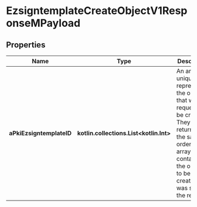 
# EzsigntemplateCreateObjectV1ResponseMPayload

## Properties
Name | Type | Description | Notes
------------ | ------------- | ------------- | -------------
**aPkiEzsigntemplateID** | **kotlin.collections.List&lt;kotlin.Int&gt;** | An array of unique IDs representing the object that were requested to be created.  They are returned in the same order as the array containing the objects to be created that was sent in the request. | 



